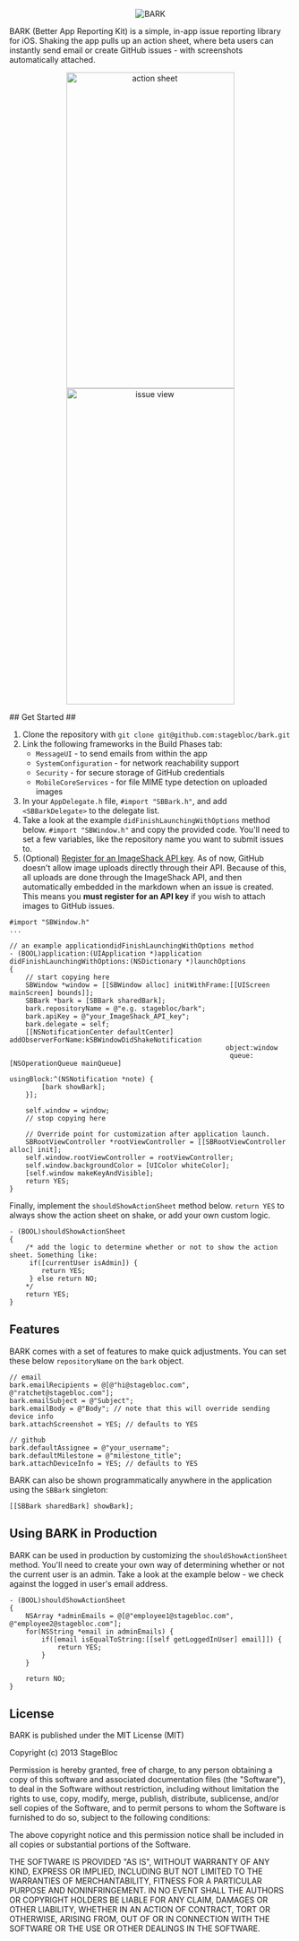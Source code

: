 <p align="center" >
  <img src="http://i.imgur.com/fkR8t4g.png" alt="BARK" title="BARK">
</p>

BARK (Better App Reporting Kit) is a simple, in-app issue reporting library for iOS. Shaking the app pulls up an action sheet, where beta users can instantly send email or create GitHub issues - with screenshots automatically attached.

<p align="center">
<img src="http://i.imgur.com/Tge4KbW.png" alt="action sheet" title="action sheet" width="300" height="564">
<img src="http://i.imgur.com/DBLeoeY.png" alt="issue view" title="issue view" width="300" height="564">
</p>
## Get Started ##

1. Clone the repository with `git clone git@github.com:stagebloc/bark.git`
2. Link the following frameworks in the Build Phases tab: 
    - `MessageUI` - to send emails from within the app
    - `SystemConfiguration` -  for network reachability support
    - `Security` - for secure storage of GitHub credentials
    - `MobileCoreServices` - for file MIME type detection on uploaded images 
4. In your `AppDelegate.h` file,  `#import "SBBark.h"`, and add `<SBBarkDelegate>` to the delegate list.
5. Take a look at the example `didFinishLaunchingWithOptions` method below. `#import "SBWindow.h"` and copy the provided code. You'll need to set a few variables, like the repository name you want to submit issues to.
6. (Optional) [Register for an ImageShack API key](http://imageshack.us/api_request/). As of now, GitHub doesn't allow image uploads directly through their API. Because of this, all uploads are done through the ImageShack API, and then automatically embedded in the markdown when an issue is created. This means you **must register for an API key** if you wish to attach images to GitHub issues.

```objc
#import "SBWindow.h"
...

// an example applicationdidFinishLaunchingWithOptions method
- (BOOL)application:(UIApplication *)application didFinishLaunchingWithOptions:(NSDictionary *)launchOptions
{
    // start copying here
    SBWindow *window = [[SBWindow alloc] initWithFrame:[[UIScreen mainScreen] bounds]];
    SBBark *bark = [SBBark sharedBark];
    bark.repositoryName = @"e.g. stagebloc/bark";
    bark.apiKey = @"your_ImageShack_API_key";
    bark.delegate = self;
    [[NSNotificationCenter defaultCenter] addObserverForName:kSBWindowDidShakeNotification 
                                                      object:window 
                                                       queue:[NSOperationQueue mainQueue] 
                                                  usingBlock:^(NSNotification *note) {
        [bark showBark];
    }];
    
    self.window = window;
    // stop copying here
    
    // Override point for customization after application launch.
    SBRootViewController *rootViewController = [[SBRootViewController alloc] init];
    self.window.rootViewController = rootViewController;
    self.window.backgroundColor = [UIColor whiteColor];
    [self.window makeKeyAndVisible];
    return YES;
}
```

Finally, implement the `shouldShowActionSheet` method below. `return YES` to always show the action sheet on shake, or add your own custom logic.

```objc
- (BOOL)shouldShowActionSheet
{
    /* add the logic to determine whether or not to show the action sheet. Something like:
     if([currentUser isAdmin]) {
        return YES;
     } else return NO;
    */
    return YES;
}
```

## Features ##

BARK comes with a set of features to make quick adjustments. You can set these below `repositoryName` on the `bark` object.

```objc
// email
bark.emailRecipients = @[@"hi@stagebloc.com", @"ratchet@stagebloc.com"];
bark.emailSubject = @"Subject";
bark.emailBody = @"Body"; // note that this will override sending device info
bark.attachScreenshot = YES; // defaults to YES

// github
bark.defaultAssignee = @"your_username";
bark.defaultMilestone = @"milestone_title";
bark.attachDeviceInfo = YES; // defaults to YES
```

BARK can also be shown programmatically anywhere in the application using the `SBBark` singleton:
```objc
[[SBBark sharedBark] showBark];
```

## Using BARK in Production ##

BARK can be used in production by customizing the `shouldShowActionSheet` method. You'll need to create your own way of determining whether or not the current user is an admin. Take a look at the example below - we check against the logged in user's email address.

```objc
- (BOOL)shouldShowActionSheet
{
    NSArray *adminEmails = @[@"employee1@stagebloc.com", @"employee2@stagebloc.com"];
    for(NSString *email in adminEmails) {
        if([email isEqualToString:[[self getLoggedInUser] email]]) {
            return YES;
        }
    }
    
    return NO;
}
```

## License ##

BARK is published under the MIT License (MIT)

Copyright (c) 2013 StageBloc

Permission is hereby granted, free of charge, to any person obtaining a copy
of this software and associated documentation files (the "Software"), to deal
in the Software without restriction, including without limitation the rights
to use, copy, modify, merge, publish, distribute, sublicense, and/or sell
copies of the Software, and to permit persons to whom the Software is
furnished to do so, subject to the following conditions:

The above copyright notice and this permission notice shall be included in
all copies or substantial portions of the Software.

THE SOFTWARE IS PROVIDED "AS IS", WITHOUT WARRANTY OF ANY KIND, EXPRESS OR
IMPLIED, INCLUDING BUT NOT LIMITED TO THE WARRANTIES OF MERCHANTABILITY,
FITNESS FOR A PARTICULAR PURPOSE AND NONINFRINGEMENT. IN NO EVENT SHALL THE
AUTHORS OR COPYRIGHT HOLDERS BE LIABLE FOR ANY CLAIM, DAMAGES OR OTHER
LIABILITY, WHETHER IN AN ACTION OF CONTRACT, TORT OR OTHERWISE, ARISING FROM,
OUT OF OR IN CONNECTION WITH THE SOFTWARE OR THE USE OR OTHER DEALINGS IN
THE SOFTWARE.
